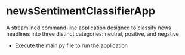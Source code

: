 # newsSentimentClassifierApp
A streamlined command-line application designed to classify news headlines into three distinct categories: neutral, positive, and negative
* Execute the main.py file to run the application
